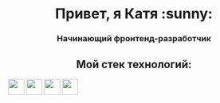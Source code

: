 <h1 align="center">
    Привет, я Катя :sunny:
</h1>
<h3 align="center">Начинающий фронтенд-разработчик</h3>
<h2 align="center">Мой стек технологий:</h2>
<img src="https://img.shields.io/badge/JavaScript-323330?style=for-the-badge&logo=javascript&logoColor=F7DF1E" height="32"/>
<img src="https://img.shields.io/badge/React-20232A?style=for-the-badge&logo=react&logoColor=61DAFB" height="32"/>
<img src="https://img.shields.io/badge/HTML-239120?style=for-the-badge&logo=html5&logoColor=white" height="32"/>
<img src="https://img.shields.io/badge/CSS-239120?&style=for-the-badge&logo=css3&logoColor=white" height="32"/>